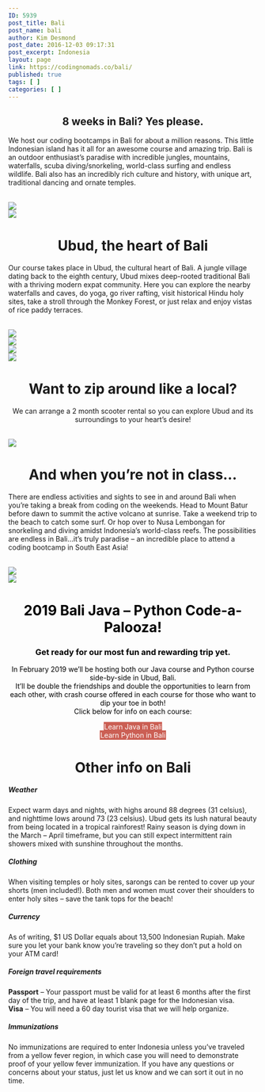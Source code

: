 ```yaml
---
ID: 5939
post_title: Bali
post_name: bali
author: Kim Desmond
post_date: 2016-12-03 09:17:31
post_excerpt: Indonesia
layout: page
link: https://codingnomads.co/bali/
published: true
tags: [ ]
categories: [ ]
---
```

<div class="one withsmallpadding " ><div class="page_content_wrapper"></p>
<div style="text-align:center">
<h2 class="ppb_title">8 weeks in Bali? Yes please.</h2>
<div class="page_caption_desc"></div>
</div>
<p>We  host our coding bootcamps in Bali for about a million reasons. This little Indonesian island has it all for an awesome course and amazing trip. Bali is an outdoor enthusiast’s paradise with incredible jungles, mountains, waterfalls, scuba diving/snorkeling, world-class surfing and endless wildlife. Bali also has an incredibly rich culture and history, with unique art, traditional dancing and ornate temples.<br />
 </p>
<div class="one_half "><img src="https://codingnomads.co/wp-content/uploads/2017/09/BaliWaterfall_Rainhard-Findling-w.jpg"/></div>
<div class="one_half last "><img src="https://codingnomads.co/wp-content/uploads/2017/09/BaliDancer-sm.jpeg"/></div>
<p>
</div></div>
<div class="one withsmallpadding " ><div class="page_content_wrapper"></p>
<div style="text-align:center">
<h1>Ubud, the heart of Bali</h1>
</div>
<p>Our course takes place in Ubud, the cultural heart of Bali. A jungle village dating back to the eighth century, Ubud mixes deep-rooted traditional Bali with a thriving modern expat community. Here you can explore the nearby waterfalls and caves, do yoga, go river rafting, visit historical Hindu holy sites, take a stroll through the Monkey Forest, or just relax and enjoy vistas of rice paddy terraces.<br />
 </p>
<div class="one_half "><img src="https://codingnomads.co/wp-content/uploads/2016/12/Pura-Taman-Saraswati.jpg"/></div>
<div class="one_half last "><img src="https://codingnomads.co/wp-content/uploads/2016/12/bali-1865773_1920-e1480972292309.jpg"/></div>
<div class="one_half "><img src="https://codingnomads.co/wp-content/uploads/2016/12/bali-287244_1920.jpg"/></div>
<div class="one_half last "><img src="https://codingnomads.co/wp-content/uploads/2016/12/bali-1865829_1920.jpg"/></div>
<p>
</div></div>
<div class="one withsmallpadding " ><div class="page_content_wrapper"></p>
<div style="text-align:center;">
<h1>Want to zip around like a local?</h1>
<p>We can arrange a 2 month scooter rental so you can explore Ubud and its surroundings to your heart’s desire!</p>
</div>
<p> <br />
<img src="https://codingnomads.co/wp-content/uploads/2016/12/ubud_motorbike-e1480968124957.jpg"/></p>
</div></div>
<div class="one withsmallpadding " ><div class="page_content_wrapper"></p>
<div style="text-align:center;">
<h1>And when you&#8217;re not in class&#8230;</h1>
</div>
<p>There are endless activities and sights to see in and around Bali when you&#8217;re taking a break from coding on the weekends. Head to Mount Batur before dawn to summit the active volcano at sunrise. Take a weekend trip to the beach to catch some surf. Or hop over to Nusa Lembongan for snorkeling and diving amidst Indonesia&#8217;s world-class reefs. The possibilities are endless in Bali&#8230;it&#8217;s truly paradise &#8211; an incredible place to attend a coding bootcamp in South East Asia!<br />
 </p>
<div class="one_half "><img src="https://codingnomads.co/wp-content/uploads/2016/12/BaliDiving_Ilse-Reijs-e1480971704528.jpg"/></div>
<div class="one_half last "><img src="https://codingnomads.co/wp-content/uploads/2016/12/temple-734075_1280.jpg"/></div>
<p>
</div></div>
<div class="one withsmallpadding withbg fullwidth " style="background-image:url(https://codingnomads.co/wp-content/uploads/2017/10/Balimountainfields-w-e1541194519193.jpg);background-size:cover;font-color: #000000;" ><div class="page_content_wrapper"></p>
<div style="text-align:center;">
<h1 style="color:#000000;"><b>2019 Bali Java &#8211; Python Code-a-Palooza!</h1>
<p></b></p>
<h3 style="color:#000000;">Get ready for our most fun and rewarding trip yet.</h3>
<p style="color:#000000;">In February 2019 we&#8217;ll be hosting both our Java course and Python course side-by-side in Ubud, Bali.<br />
It&#8217;ll be double the friendships and double the opportunities to learn from each other, with crash course offered in each course for those who want to dip your toe in both!<br />
Click below for info on each course:</p>
</div>
<div class="one_half ">
<div style="text-align: center;">
<a class="button small " style="background-color:#cb5f54 !important;color:#ffffff !important;border:1px solid #cb5f54 !important;text-align:center" onclick="window.open('https://codingnomads.co/courses/learn-java-bali/', '_self')">Learn Java in Bali </a>
</div>
</div>
<div class="one_half last ">
<div style="text-align: center;">
<a class="button small " style="background-color:#cb5f54 !important;color:#ffffff !important;border:1px solid #cb5f54 !important;text-align:center" onclick="window.open('https://codingnomads.co/courses/learn-python-bali/', '_self')">Learn Python in Bali </a>
</div>
</div>
<p>
</div></div>
<div class="one withsmallpadding " ><div class="page_content_wrapper"></p>
<div style="text-align:center;">
<h1>Other info on Bali</h1>
</div>
<h5>Weather</h5>
<p>Expect warm days and nights, with highs around 88 degrees (31 celsius), and nighttime lows around 73 (23 celsius). Ubud gets its lush natural beauty from being located in a tropical rainforest! Rainy season is dying down in the March &#8211; April timeframe, but you can still expect intermittent rain showers mixed with sunshine throughout the months.<br />
 </b></p>
<h5>Clothing</h5>
<p>When visiting temples or holy sites, sarongs can be rented to cover up your shorts (men included!). Both men and women must cover their shoulders to enter holy sites &#8211; save the tank tops for the beach!<br />
 </b></p>
<h5>Currency</h5>
<p>As of writing, $1 US Dollar equals about 13,500 Indonesian Rupiah. Make sure you let your bank know you’re traveling so they don’t put a hold on your ATM card!<br />
 </b></p>
<h5>Foreign travel requirements</h5>
<p><b>Passport</b> &#8211; Your passport must be valid for at least 6 months after the first day of the trip, and have at least 1 blank page for the Indonesian visa.<br />
<b>Visa</b> &#8211; You will need a 60 day tourist visa that we will help organize.</p>
<h5>Immunizations</h5>
<p> No immunizations are required to enter Indonesia unless you’ve traveled from a yellow fever region, in which case you will need to demonstrate proof of your yellow fever immunization. If you have any questions or concerns about your status, just let us know and we can sort it out in no time.</p>
</div></div>
